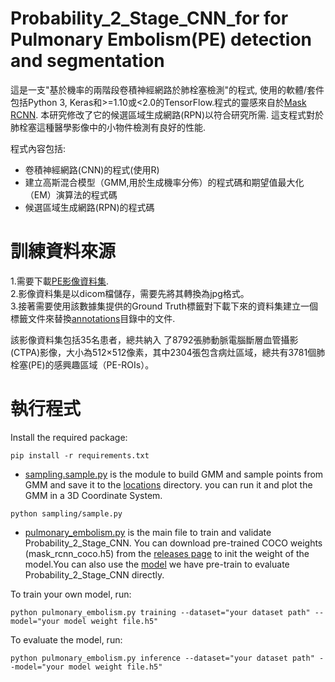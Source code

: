 # Probability_2_Stage_CNN_for for Pulmonary Embolism(PE) detection and segmentation

這是一支"基於機率的兩階段卷積神經網路於肺栓塞檢測"的程式,
使用的軟體/套件包括Python 3, Keras和>=1.10或<2.0的TensorFlow.程式的靈感來自於[Mask RCNN](https://github.com/matterport/Mask_RCNN). 
本研究修改了它的候選區域生成網路(RPN)以符合研究所需. 
這支程式對於肺栓塞這種醫學影像中的小物件檢測有良好的性能. 

程式內容包括:
* 卷積神經網路(CNN)的程式(使用R)
* 建立高斯混合模型（GMM,用於生成機率分佈）的程式碼和期望值最大化（EM）演算法的程式碼
* 候選區域生成網路(RPN)的程式碼

# 訓練資料來源
1.需要下載[PE影像資料集](https://figshare:com/authors/MojtabaMasoudi/5215238).  
2.影像資料集是以dicom檔儲存，需要先將其轉換為jpg格式。  
3.接著需要使用該數據集提供的Ground Truth標籤對下載下來的資料集建立一個標籤文件來替換[annotations](annotations)目錄中的文件.  

該影像資料集包括35名患者，總共納入 了8792張肺動脈電腦斷層血管攝影(CTPA)影像，大小為512×512像素，其中2304張包含病灶區域，總共有3781個肺栓塞(PE)的感興趣區域（PE-ROIs）。

# 執行程式
Install the required package:
```
pip install -r requirements.txt
```

* [sampling.sample.py](sampling/sample.py) is the module to build GMM and sample points from GMM and save it to the 
[locations](locations) directory. you can run it and plot the GMM in a 3D Coordinate System.
```
python sampling/sample.py
```

* [pulmonary_embolism.py](pulmonary_embolism.py) is the main file to train and validate Probability_2_Stage_CNN.
You can download pre-trained COCO weights (mask_rcnn_coco.h5) from the [releases page](https://github.com/matterport/Mask_RCNN/releases)
to init the weight of the model.You can also use the [model](model/mask_rcnn_pulmonary.h5) we have pre-train to evaluate Probability_2_Stage_CNN directly.

To train your own model, run:
```
python pulmonary_embolism.py training --dataset="your dataset path" --model="your model weight file.h5"
```
To evaluate the model, run:
```
python pulmonary_embolism.py inference --dataset="your dataset path" --model="your model weight file.h5"
```


 







